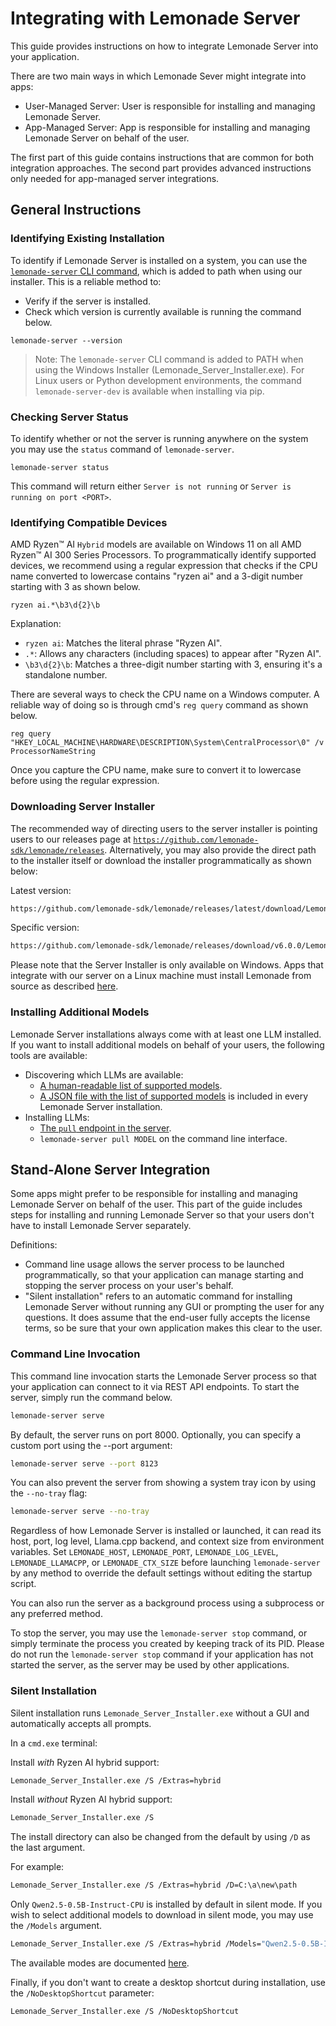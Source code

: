 # Integrating with Lemonade Server

This guide provides instructions on how to integrate Lemonade Server into your application.

There are two main ways in which Lemonade Sever might integrate into apps:

* User-Managed Server: User is responsible for installing and managing Lemonade Server.
* App-Managed Server: App is responsible for installing and managing Lemonade Server on behalf of the user.

The first part of this guide contains instructions that are common for both integration approaches. The second part provides advanced instructions only needed for app-managed server integrations.

## General Instructions

### Identifying Existing Installation

To identify if Lemonade Server is installed on a system, you can use the [`lemonade-server` CLI command](./lemonade-server-cli.md), which is added to path when using our installer. This is a reliable method to:

- Verify if the server is installed.
- Check which version is currently available is running the command below.

```
lemonade-server --version
```

>Note: The `lemonade-server` CLI command is added to PATH when using the Windows Installer (Lemonade_Server_Installer.exe). For Linux users or Python development environments, the command `lemonade-server-dev` is available when installing via pip.

### Checking Server Status

To identify whether or not the server is running anywhere on the system you may use the `status` command of `lemonade-server`.

```
lemonade-server status
```

This command will return either `Server is not running` or `Server is running on port <PORT>`.

### Identifying Compatible Devices

AMD Ryzen™ AI `Hybrid` models are available on Windows 11 on all AMD Ryzen™ AI 300 Series Processors. To programmatically identify supported devices, we recommend using a regular expression that checks if the CPU name converted to lowercase contains "ryzen ai" and a 3-digit number starting with 3 as shown below.

```
ryzen ai.*\b3\d{2}\b
```

Explanation:

- `ryzen ai`: Matches the literal phrase "Ryzen AI".
- `.*`: Allows any characters (including spaces) to appear after "Ryzen AI".
- `\b3\d{2}\b`: Matches a three-digit number starting with 3, ensuring it's a standalone number.

There are several ways to check the CPU name on a Windows computer. A reliable way of doing so is through cmd's `reg query` command as shown below.

```
reg query "HKEY_LOCAL_MACHINE\HARDWARE\DESCRIPTION\System\CentralProcessor\0" /v ProcessorNameString
```

Once you capture the CPU name, make sure to convert it to lowercase before using the regular expression.

### Downloading Server Installer

The recommended way of directing users to the server installer is pointing users to our releases page at [`https://github.com/lemonade-sdk/lemonade/releases`](https://github.com/lemonade-sdk/lemonade/releases). Alternatively, you may also provide the direct path to the installer itself or download the installer programmatically as shown below:


Latest version:

```bash
https://github.com/lemonade-sdk/lemonade/releases/latest/download/Lemonade_Server_Installer.exe
```

Specific version:

```bash
https://github.com/lemonade-sdk/lemonade/releases/download/v6.0.0/Lemonade_Server_Installer.exe
```

Please note that the Server Installer is only available on Windows. Apps that integrate with our server on a Linux machine must install Lemonade from source as described [here](https://lemonade-server.ai/install_options.html).

### Installing Additional Models

Lemonade Server installations always come with at least one LLM installed. If you want to install additional models on behalf of your users, the following tools are available:

- Discovering which LLMs are available:
  - [A human-readable list of supported models](./server_models.md).
  - [A JSON file with the list of supported models](https://github.com/lemonade-sdk/lemonade/tree/main/src/lemonade_server/server_models.json) is included in every Lemonade Server installation.
- Installing LLMs:
  - [The `pull` endpoint in the server](./server_spec.md#get-apiv1pull).
  - `lemonade-server pull MODEL` on the command line interface.

## Stand-Alone Server Integration

Some apps might prefer to be responsible for installing and managing Lemonade Server on behalf of the user. This part of the guide includes steps for installing and running Lemonade Server so that your users don't have to install Lemonade Server separately.

Definitions:

- Command line usage allows the server process to be launched programmatically, so that your application can manage starting and stopping the server process on your user's behalf.
- "Silent installation" refers to an automatic command for installing Lemonade Server without running any GUI or prompting the user for any questions. It does assume that the end-user fully accepts the license terms, so be sure that your own application makes this clear to the user.

### Command Line Invocation

This command line invocation starts the Lemonade Server process so that your application can connect to it via REST API endpoints. To start the server, simply run the command below.

```bash
lemonade-server serve
```

By default, the server runs on port 8000. Optionally, you can specify a custom port using the --port argument:

```bash
lemonade-server serve --port 8123
```

You can also prevent the server from showing a system tray icon by using the `--no-tray` flag:

```bash
lemonade-server serve --no-tray
```

Regardless of how Lemonade Server is installed or launched, it can read its host,
port, log level, Llama.cpp backend, and context size from environment variables.
Set `LEMONADE_HOST`, `LEMONADE_PORT`, `LEMONADE_LOG_LEVEL`, `LEMONADE_LLAMACPP`,
or `LEMONADE_CTX_SIZE` before launching `lemonade-server` by any method to
override the default settings without editing the startup script.

You can also run the server as a background process using a subprocess or any preferred method.

To stop the server, you may use the `lemonade-server stop` command, or simply terminate the process you created by keeping track of its PID. Please do not run the `lemonade-server stop` command if your application has not started the server, as the server may be used by other applications.

### Silent Installation

Silent installation runs `Lemonade_Server_Installer.exe` without a GUI and automatically accepts all prompts.

In a `cmd.exe` terminal:

Install *with* Ryzen AI hybrid support: 

```bash
Lemonade_Server_Installer.exe /S /Extras=hybrid
```

Install *without* Ryzen AI hybrid support:

```bash
Lemonade_Server_Installer.exe /S
```

The install directory can also be changed from the default by using `/D` as the last argument. 

For example: 

```bash
Lemonade_Server_Installer.exe /S /Extras=hybrid /D=C:\a\new\path
```

Only `Qwen2.5-0.5B-Instruct-CPU` is installed by default in silent mode. If you wish to select additional models to download in silent mode, you may use the `/Models` argument.

```bash
Lemonade_Server_Installer.exe /S /Extras=hybrid /Models="Qwen2.5-0.5B-Instruct-CPU Llama-3.2-1B-Instruct-Hybrid"
```

The available modes are documented [here](./server_models.md).

Finally, if you don't want to create a desktop shortcut during installation, use the `/NoDesktopShortcut` parameter:

```bash
Lemonade_Server_Installer.exe /S /NoDesktopShortcut
```

<!--This file was originally licensed under Apache 2.0. It has been modified.
Modifications Copyright (c) 2025 AMD-->